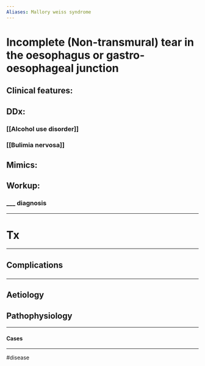 ```yaml
---
Aliases: Mallory weiss syndrome
---
```

# Incomplete (Non-transmural) tear in the oesophagus or gastro-oesophageal junction 
## Clinical features:
###
## DDx:
### [[Alcohol use disorder]]
### [[Bulimia nervosa]]
## Mimics:
###
## Workup:
### ___ diagnosis
---
# Tx

---
## Complications
###

---
## Aetiology
## Pathophysiology

---
#### Cases


---
#disease 